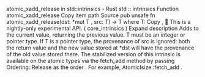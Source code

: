 atomic_xadd_release in std::intrinsics - Rust
std
::
intrinsics
Function
atomic_xadd_release
Copy item path
Source
pub unsafe fn atomic_xadd_release<T>(dst:
*mut T
, src: T) -> T
where
    T:
Copy
,
🔬
This is a nightly-only experimental API. (
core_intrinsics
)
Expand description
Adds to the current value, returning the previous value.
T
must be an integer or pointer type.
If
T
is a pointer type, the provenance of
src
is ignored: both the return value and the new
value stored at
*dst
will have the provenance of the old value stored there.
The stabilized version of this intrinsic is available on the
atomic
types via the
fetch_add
method by passing
Ordering::Release
as the
order
. For example,
AtomicIsize::fetch_add
.